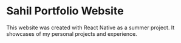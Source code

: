 # Sahil Portfolio Website

This website was created with React Native as a summer project. It showcases of my personal projects and experience.


